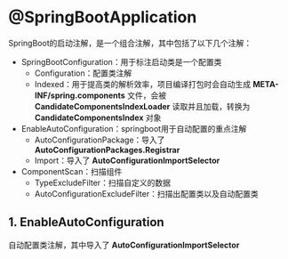 # @SpringBootApplication

SpringBoot的启动注解，是一个组合注解，其中包括了以下几个注解：

- SpringBootConfiguration：用于标注启动类是一个配置类
  - Configuration：配置类注解
  - Indexed：用于提高类的解析效率，项目编译打包时会自动生成 **META-INF/spring.components** 文件，会被 **CandidateComponentsIndexLoader** 读取并且加载，转换为 **CandidateComponentsIndex** 对象
- EnableAutoConfiguration：springboot用于自动配置的重点注解
  - AutoConfigurationPackage：导入了 **AutoConfigurationPackages.Registrar**
  - Import：导入了 **AutoConfigurationImportSelector**
- ComponentScan：扫描组件
  - TypeExcludeFilter：扫描自定义的数据
  - AutoConfigurationExcludeFilter：扫描出配置类以及自动配置类



## 1. EnableAutoConfiguration

自动配置类注解，其中导入了 **AutoConfigurationImportSelector** 

